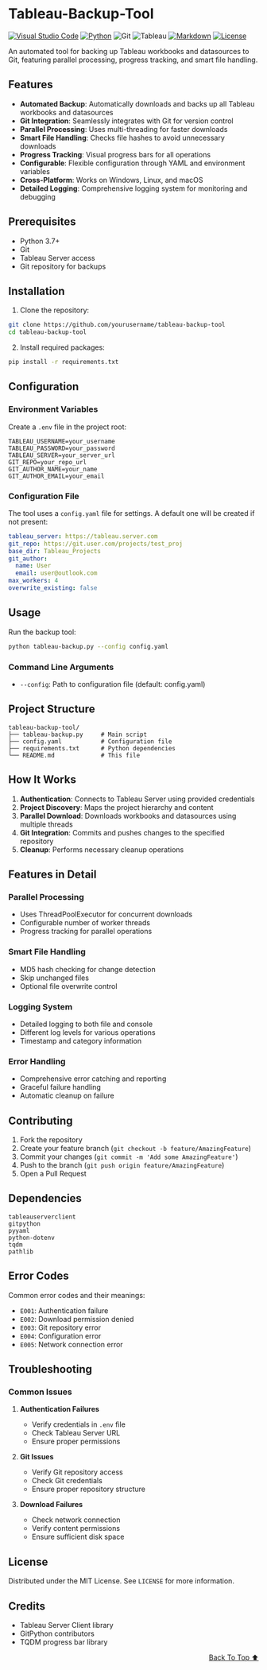 # Tableau-Backup-Tool
[![Visual Studio Code](https://custom-icon-badges.demolab.com/badge/Visual%20Studio%20Code-0078d7.svg?logo=vsc&logoColor=white)](#)
[![Python](https://img.shields.io/badge/Python-3776AB?logo=python&logoColor=fff)](#)
![Git](https://img.shields.io/badge/git-%23F05033.svg?style=for-the-badge&logo=git&logoColor=white)
![Tableau](https://img.shields.io/badge/Tableau-Data%20Visualization-E97627?logo=tableau&logoColor=white)
[![Markdown](https://img.shields.io/badge/Markdown-%23000000.svg?logo=markdown&logoColor=white)](#)
[![License](https://img.shields.io/badge/License-MIT-green.svg)](LICENSE)

An automated tool for backing up Tableau workbooks and datasources to Git, featuring parallel processing, progress tracking, and smart file handling.

## Features
- **Automated Backup**: Automatically downloads and backs up all Tableau workbooks and datasources
- **Git Integration**: Seamlessly integrates with Git for version control
- **Parallel Processing**: Uses multi-threading for faster downloads
- **Smart File Handling**: Checks file hashes to avoid unnecessary downloads
- **Progress Tracking**: Visual progress bars for all operations
- **Configurable**: Flexible configuration through YAML and environment variables
- **Cross-Platform**: Works on Windows, Linux, and macOS
- **Detailed Logging**: Comprehensive logging system for monitoring and debugging

## Prerequisites
- Python 3.7+
- Git
- Tableau Server access
- Git repository for backups

## Installation

1. Clone the repository:
```bash
git clone https://github.com/yourusername/tableau-backup-tool
cd tableau-backup-tool
```

2. Install required packages:
```bash
pip install -r requirements.txt
```

## Configuration

### Environment Variables

Create a `.env` file in the project root:

```env
TABLEAU_USERNAME=your_username
TABLEAU_PASSWORD=your_password
TABLEAU_SERVER=your_server_url
GIT_REPO=your_repo_url
GIT_AUTHOR_NAME=your_name
GIT_AUTHOR_EMAIL=your_email
```

### Configuration File

The tool uses a `config.yaml` file for settings. A default one will be created if not present:

```yaml
tableau_server: https://tableau.server.com
git_repo: https://git.user.com/projects/test_proj
base_dir: Tableau_Projects
git_author:
  name: User
  email: user@outlook.com
max_workers: 4
overwrite_existing: false
```

## Usage

Run the backup tool:

```bash
python tableau-backup.py --config config.yaml
```

### Command Line Arguments

- `--config`: Path to configuration file (default: config.yaml)

## Project Structure

```
tableau-backup-tool/
├── tableau-backup.py     # Main script
├── config.yaml           # Configuration file
├── requirements.txt      # Python dependencies
└── README.md             # This file
```

## How It Works

1. **Authentication**: Connects to Tableau Server using provided credentials
2. **Project Discovery**: Maps the project hierarchy and content
3. **Parallel Download**: Downloads workbooks and datasources using multiple threads
4. **Git Integration**: Commits and pushes changes to the specified repository
5. **Cleanup**: Performs necessary cleanup operations

## Features in Detail

### Parallel Processing
- Uses ThreadPoolExecutor for concurrent downloads
- Configurable number of worker threads
- Progress tracking for parallel operations

### Smart File Handling
- MD5 hash checking for change detection
- Skip unchanged files
- Optional file overwrite control

### Logging System
- Detailed logging to both file and console
- Different log levels for various operations
- Timestamp and category information

### Error Handling
- Comprehensive error catching and reporting
- Graceful failure handling
- Automatic cleanup on failure

## Contributing

1. Fork the repository
2. Create your feature branch (`git checkout -b feature/AmazingFeature`)
3. Commit your changes (`git commit -m 'Add some AmazingFeature'`)
4. Push to the branch (`git push origin feature/AmazingFeature`)
5. Open a Pull Request

## Dependencies

```
tableauserverclient
gitpython
pyyaml
python-dotenv
tqdm
pathlib
```

## Error Codes

Common error codes and their meanings:

- `E001`: Authentication failure
- `E002`: Download permission denied
- `E003`: Git repository error
- `E004`: Configuration error
- `E005`: Network connection error

## Troubleshooting

### Common Issues

1. **Authentication Failures**
   - Verify credentials in `.env` file
   - Check Tableau Server URL
   - Ensure proper permissions

2. **Git Issues**
   - Verify Git repository access
   - Check Git credentials
   - Ensure proper repository structure

3. **Download Failures**
   - Check network connection
   - Verify content permissions
   - Ensure sufficient disk space

## License

Distributed under the MIT License. See `LICENSE` for more information.


## Credits
- Tableau Server Client library
- GitPython contributors
- TQDM progress bar library

<div align="right">

[Back To Top ⬆️](#Tableau-Backup-Tool)
</div>
